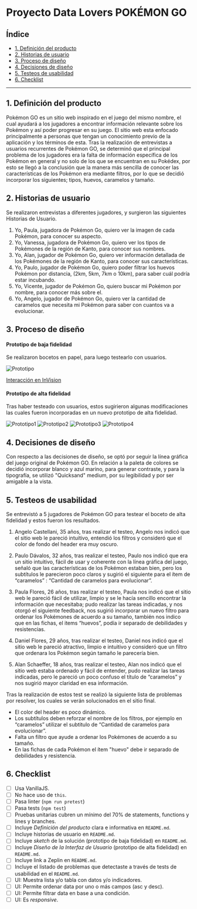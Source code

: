 # Proyecto Data Lovers POKÉMON GO

## Índice 

* [1. Definición del producto](#1-definicion-del-producto)
* [2. Historias de usuario](#2-historias-de-usuario)
* [3. Proceso de diseño](#3-proceso-de-diseño)
* [4. Decisiones de diseño](#4-decisiones-de-diseño)
* [5. Testeos de usabilidad](#5-testeos-de-usabilidad)
* [6. Checklist](#6-checklist)

***

## 1. Definición del producto

Pokémon GO es un sitio web inspirado en el juego del mismo nombre, el cual ayudará a los jugadores a encontrar información relevante sobre los Pokémon y así poder progresar en su juego. 
El sitio web esta enfocado principalmente a personas que tengan un conocimiento previo de la aplicación y los términos de esta.
Tras la realización de entrevistas a usuarios recurrentes de Pokémon GO, se determinó que el principal problema de los jugadores era la falta de información específica de los Pokémon en general y no solo de los que se encuentran en su Pokédex, por esto se llegó a la conclusión que la manera más sencilla de conocer las características de los Pokémon era mediante filtros, por lo que se decidió incorporar los siguientes; tipos, huevos, caramelos y tamaño.   

## 2. Historias de usuario

Se realizaron entrevistas a diferentes jugadores, y surgieron las siguientes Historias de Usuario.

1.  Yo, Paula, jugadora de Pokémon Go, quiero ver la imagen de cada Pokémon, para conocer su aspecto.
2.  Yo, Vanessa, jugadora de Pokémon Go, quiero ver los tipos de Pokémones de la región de Kanto, para conocer sus nombres.
3.  Yo, Alan, jugador de Pokémon Go, quiero ver información detallada de los Pokémones de la región de Kanto, para conocer sus características.
4.  Yo, Paulo, jugador de Pokémon Go, quiero poder filtrar los huevos Pokémon por distancia, (2km, 5km, 7km o 10km), para saber cuál podría estar incubando.
5.  Yo, Vicente, jugador de Pokémon Go, quiero buscar mi Pokémon por nombre, para conocer más sobre el.
6.  Yo, Angelo, jugador de Pokémon Go, quiero ver la cantidad de caramelos que necesita mi Pokémon para saber con cuantos va a evolucionar. 

## 3. Proceso de diseño

#### Prototipo de baja fidelidad

Se realizaron bocetos en papel, para luego testearlo con usuarios.

![Prototipo](http://imgfz.com/i/fns6CZM.jpeg)

[Interacción en InVision](https://pamela319941.invisionapp.com/console/Data-Lovers-ck9akixf80mx1019mvda5v65j/ck9akjd602khx01b9dpxiu5q1/play)

#### Prototipo de alta fidelidad

Tras haber testeado con usuarios, estos sugirieron algunas modificaciones las cuales fueron incorporadas en un nuevo prototipo de alta fidelidad.

![Prototipo1](http://imgfz.com/i/IWSkA6G.jpeg)
![Prototipo2](http://imgfz.com/i/3cXAGLw.jpeg)
![Prototipo3](http://imgfz.com/i/E60nRYq.jpeg)
![Prototipo4](http://imgfz.com/i/SItpsXg.jpeg)

## 4. Decisiones de diseño

Con respecto a las decisiones de diseño, se optó por seguir la línea gráfica del juego original de Pokémon GO. En relación a la paleta de colores se decidió incorporar blanco y azul marino, para generar contraste, y para la tipografía, se utilizó "Quicksand" medium, por su legibilidad y por ser amigable a la vista.

## 5. Testeos de usabilidad

Se entrevistó a 5 jugadores de Pokémon GO para testear el boceto de alta fidelidad y estos fueron los resultados.

1.  Angelo Castellani, 35 años, tras realizar el testeo, Angelo nos indicó que el sitio web le pareció intuitivo, entendió los filtros y consideró que el color de fondo del header era muy oscuro.

2.  Paulo Dávalos, 32 años, tras realizar el testeo, Paulo nos indicó que era un sitio intuitivo, fácil de usar y coherente con la línea gráfica del juego, señaló que las características de los Pokémon estaban bien, pero los subtítulos le parecieron poco claros y sugirió el siguiente para el ítem de “caramelos” : “Cantidad de caramelos para evolucionar”.

3.  Paula Flores, 26 años, tras realizar el testeo, Paula nos indicó que el sitio web le pareció fácil de utilizar, limpio y se le hacía sencillo encontrar la información que necesitaba; pudo realizar las tareas indicadas, y nos otorgó el siguiente feedback, nos sugirió incorporar un nuevo filtro para ordenar los Pokémones de acuerdo a su tamaño, también nos indico que en las fichas, el items “huevos”, podía ir separado de debilidades y resistencias.

4.  Daniel Flores, 29 años, tras realizar el testeo, Daniel nos indicó que el sitio web le pareció atractivo, limpio e intuitivo y consideró que un filtro que ordenara los Pokémon según tamaño le parecería bien.  

5.  Alan Schaeffer, 18 años, tras realizar el testeo, Alan nos indicó que el sitio web estaba ordenado y fácil de entender, pudo realizar las tareas indicadas, pero le pareció un poco confuso el título de “caramelos” y nos sugirió mayor claridad en esa información.

Tras la realización de estos test se realizó la siguiente lista de problemas por resolver, los cuales se verán solucionados en el sitio final.

* El color del header es poco dinámico.
* Los subtítulos deben reforzar el nombre de los filtros, por ejemplo en “caramelos” utilizar el subtitulo de “Cantidad de caramelos para evolucionar”. 
* Falta un filtro que ayude a ordenar los Pokémones de acuerdo a su tamaño.
* En las fichas de cada Pokémon el ítem "huevo" debe ir separado de debilidades y resistencia. 

## 6. Checklist

* [ ] Usa VanillaJS.
* [ ] No hace uso de `this`.
* [ ] Pasa linter (`npm run pretest`)
* [ ] Pasa tests (`npm test`)
* [ ] Pruebas unitarias cubren un mínimo del 70% de statements, functions y
  lines y branches.
* [ ] Incluye _Definición del producto_ clara e informativa en `README.md`.
* [ ] Incluye historias de usuario en `README.md`.
* [ ] Incluye _sketch_ de la solución (prototipo de baja fidelidad) en
  `README.md`.
* [ ] Incluye _Diseño de la Interfaz de Usuario_ (prototipo de alta fidelidad)
  en `README.md`.
* [ ] Incluye link a Zeplin en `README.md`.
* [ ] Incluye el listado de problemas que detectaste a través de tests de
  usabilidad en el `README.md`.
* [ ] UI: Muestra lista y/o tabla con datos y/o indicadores.
* [ ] UI: Permite ordenar data por uno o más campos (asc y desc).
* [ ] UI: Permite filtrar data en base a una condición.
* [ ] UI: Es _responsive_.
